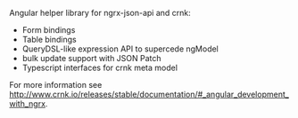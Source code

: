 Angular helper library for ngrx-json-api and crnk:

- Form bindings
- Table bindings
- QueryDSL-like expression API to supercede ngModel
- bulk update support with JSON Patch
- Typescript interfaces for crnk meta model

For more information see http://www.crnk.io/releases/stable/documentation/#_angular_development_with_ngrx.